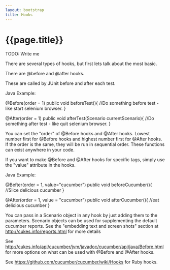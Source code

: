 ```yaml
---
layout: bootstrap
title: Hooks
---
```

# {{page.title}}

TODO: Write me

There are several types of hooks, but first lets talk about the most basic.

There are @before and @after hooks.

These are called by JUnit before and after each test. 

Java Example:

@Before(order = 1)
public void beforeTest(){
  //Do something before test - like start selenium browser.
}

@After(order = 1)
public void afterTest(Scenario currentScenario){
  //Do something after test - like quit selenium browser.
}

You can set the "order" of @Before hooks and @After hooks. Lowest number first for @Before hooks and highest number first for @After hooks. If the order is the same, they will be run in sequential order. These functions can exist anywhere in your code. 

If you want to make @Before and @After hooks for specific tags, simply use the "value" attribute in the hooks.

Java Example:

@Befter(order = 1, value="cucumber")
public void beforeCucumber(){
  //Slice delicious cucumber
}

@After(order = 1, value = "cucumber")
public void afterCucumber(){
  //eat delicious cucumber
}

You can pass in a Scenario object in any hook by just adding them to the parameters. Scenario objects can be used for supplementing the default cucumber reports. See the "embedding text and screen shots" section at http://cukes.info/reports.html for more details

See http://cukes.info/api/cucumber/jvm/javadoc/cucumber/api/java/Before.html for more options on what can be used with @Before and @After hooks.

See https://github.com/cucumber/cucumber/wiki/Hooks for Ruby hooks.

